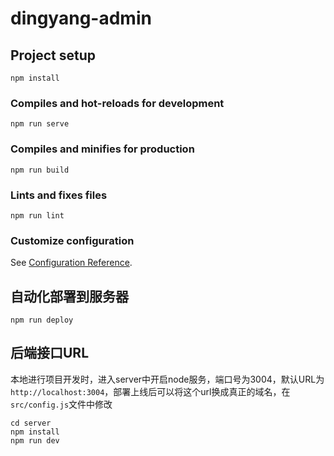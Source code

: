 # dingyang-admin

## Project setup
```
npm install
```

### Compiles and hot-reloads for development
```
npm run serve
```

### Compiles and minifies for production
```
npm run build
```

### Lints and fixes files
```
npm run lint
```

### Customize configuration
See [Configuration Reference](https://cli.vuejs.org/config/).

## 自动化部署到服务器

```
npm run deploy
```

## 后端接口URL

本地进行项目开发时，进入server中开启node服务，端口号为3004，默认URL为`http://localhost:3004`，部署上线后可以将这个url换成真正的域名，在`src/config.js`文件中修改

```
cd server
npm install
npm run dev
```

